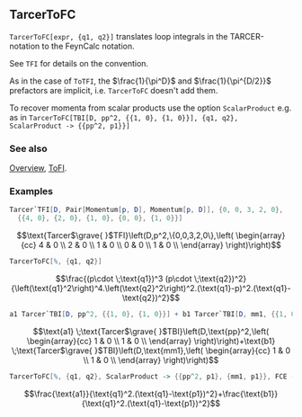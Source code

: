 ## TarcerToFC

`TarcerToFC[expr, {q1, q2}]` translates loop integrals in the TARCER-notation to the FeynCalc notation.

See `TFI` for details on the convention.

As in the case of `ToTFI`, the $\frac{1}{\pi^D}$ and $\frac{1}{\pi^{D/2}}$ prefactors are implicit, i.e. `TarcerToFC` doesn't add them.

To recover momenta from scalar products use the option `ScalarProduct` e.g. as in `TarcerToFC[TBI[D, pp^2, {{1, 0}, {1, 0}}], {q1, q2}, ScalarProduct -> {{pp^2, p1}}]`

### See also

[Overview](Extra/FeynCalc.md), [ToFI](ToFI.md).

### Examples

```mathematica
Tarcer`TFI[D, Pair[Momentum[p, D], Momentum[p, D]], {0, 0, 3, 2, 0}, 
  {{4, 0}, {2, 0}, {1, 0}, {0, 0}, {1, 0}}]
```

$$\text{Tarcer$\grave{ }$TFI}\left(D,p^2,\{0,0,3,2,0\},\left(
\begin{array}{cc}
 4 & 0 \\
 2 & 0 \\
 1 & 0 \\
 0 & 0 \\
 1 & 0 \\
\end{array}
\right)\right)$$

```mathematica
TarcerToFC[%, {q1, q2}]
```

$$\frac{(p\cdot \;\text{q1})^3 (p\cdot \;\text{q2})^2}{\left(\text{q1}^2\right)^4.\left(\text{q2}^2\right)^2.(\text{q1}-p)^2.(\text{q1}-\text{q2})^2}$$

```mathematica
a1 Tarcer`TBI[D, pp^2, {{1, 0}, {1, 0}}] + b1 Tarcer`TBI[D, mm1, {{1, 0}, {1, 0}}]
```

$$\text{a1} \;\text{Tarcer$\grave{ }$TBI}\left(D,\text{pp}^2,\left(
\begin{array}{cc}
 1 & 0 \\
 1 & 0 \\
\end{array}
\right)\right)+\text{b1} \;\text{Tarcer$\grave{ }$TBI}\left(D,\text{mm1},\left(
\begin{array}{cc}
 1 & 0 \\
 1 & 0 \\
\end{array}
\right)\right)$$

```mathematica
TarcerToFC[%, {q1, q2}, ScalarProduct -> {{pp^2, p1}, {mm1, p1}}, FCE -> True]
```

$$\frac{\text{a1}}{\text{q1}^2.(\text{q1}-\text{p1})^2}+\frac{\text{b1}}{\text{q1}^2.(\text{q1}-\text{p1})^2}$$